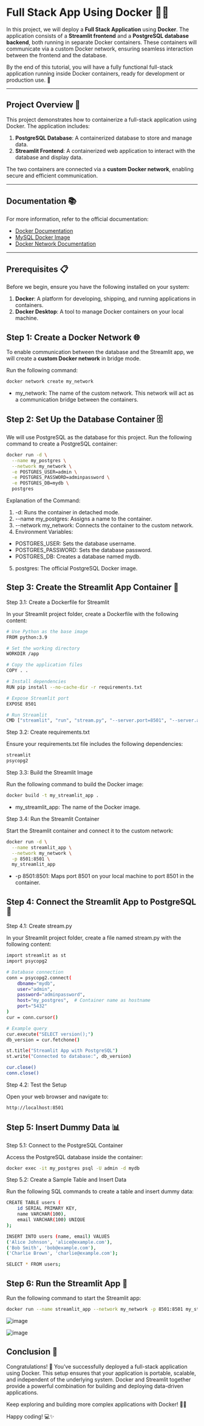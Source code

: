 # Full Stack App Using Docker 🐳🌐

In this project, we will deploy a **Full Stack Application** using **Docker**. The application consists of a **Streamlit frontend** and a **PostgreSQL database backend**, both running in separate Docker containers. These containers will communicate via a custom Docker network, ensuring seamless interaction between the frontend and the database.

By the end of this tutorial, you will have a fully functional full-stack application running inside Docker containers, ready for development or production use. 🚀

---

## Project Overview 📖

This project demonstrates how to containerize a full-stack application using Docker. The application includes:
1. **PostgreSQL Database**: A containerized database to store and manage data.
2. **Streamlit Frontend**: A containerized web application to interact with the database and display data.

The two containers are connected via a **custom Docker network**, enabling secure and efficient communication.

---

## Documentation 📚

For more information, refer to the official documentation:

- [Docker Documentation](https://docs.docker.com/)
- [MySQL Docker Image](https://hub.docker.com/_/mysql)
- [Docker Network Documentation](https://docs.docker.com/engine/network/)

---

## Prerequisites 📋

Before we begin, ensure you have the following installed on your system:

1. **Docker**: A platform for developing, shipping, and running applications in containers.
2. **Docker Desktop**: A tool to manage Docker containers on your local machine.


## Step 1: Create a Docker Network 🌐

To enable communication between the database and the Streamlit app, we will create a **custom Docker network** in bridge mode.

Run the following command:
```bash
docker network create my_network
```

* my_network: The name of the custom network.
This network will act as a communication bridge between the containers.

## Step 2: Set Up the Database Container 🗄️

We will use PostgreSQL as the database for this project. Run the following command to create a PostgreSQL container:

```bash
docker run -d \
  --name my_postgres \
  --network my_network \
  -e POSTGRES_USER=admin \
  -e POSTGRES_PASSWORD=adminpassword \
  -e POSTGRES_DB=mydb \
  postgres
```

Explanation of the Command:

1. -d: Runs the container in detached mode.
2. --name my_postgres: Assigns a name to the container.
3. --network my_network: Connects the container to the custom network.
4. Environment Variables:
* POSTGRES_USER: Sets the database username.
* POSTGRES_PASSWORD: Sets the database password.
* POSTGRES_DB: Creates a database named mydb.
5. postgres: The official PostgreSQL Docker image.

## Step 3: Create the Streamlit App Container 🐍

Step 3.1: Create a Dockerfile for Streamlit

In your Streamlit project folder, create a Dockerfile with the following content:

```bash
# Use Python as the base image
FROM python:3.9

# Set the working directory
WORKDIR /app

# Copy the application files
COPY . .

# Install dependencies
RUN pip install --no-cache-dir -r requirements.txt

# Expose Streamlit port
EXPOSE 8501

# Run Streamlit
CMD ["streamlit", "run", "stream.py", "--server.port=8501", "--server.address=0.0.0.0"]
```

Step 3.2: Create requirements.txt

Ensure your requirements.txt file includes the following dependencies:

```bash
streamlit
psycopg2
```

Step 3.3: Build the Streamlit Image

Run the following command to build the Docker image:

```bash
docker build -t my_streamlit_app .
```

* my_streamlit_app: The name of the Docker image.

Step 3.4: Run the Streamlit Container

Start the Streamlit container and connect it to the custom network:

```bash
docker run -d \
  --name streamlit_app \
  --network my_network \
  -p 8501:8501 \
  my_streamlit_app
```
* -p 8501:8501: Maps port 8501 on your local machine to port 8501 in the container.

## Step 4: Connect the Streamlit App to PostgreSQL 🔗

Step 4.1: Create stream.py

In your Streamlit project folder, create a file named stream.py with the following content:

```bash
import streamlit as st
import psycopg2

# Database connection
conn = psycopg2.connect(
    dbname="mydb",
    user="admin",
    password="adminpassword",
    host="my_postgres",  # Container name as hostname
    port="5432"
)
cur = conn.cursor()

# Example query
cur.execute("SELECT version();")
db_version = cur.fetchone()

st.title("Streamlit App with PostgreSQL")
st.write("Connected to database:", db_version)

cur.close()
conn.close()
```

Step 4.2: Test the Setup

Open your web browser and navigate to:

```bash
http://localhost:8501
```

## Step 5: Insert Dummy Data 📊

Step 5.1: Connect to the PostgreSQL Container

Access the PostgreSQL database inside the container:

```bash
docker exec -it my_postgres psql -U admin -d mydb
```

Step 5.2: Create a Sample Table and Insert Data

Run the following SQL commands to create a table and insert dummy data:

```bash
CREATE TABLE users (
    id SERIAL PRIMARY KEY,
    name VARCHAR(100),
    email VARCHAR(100) UNIQUE
);

INSERT INTO users (name, email) VALUES
('Alice Johnson', 'alice@example.com'),
('Bob Smith', 'bob@example.com'),
('Charlie Brown', 'charlie@example.com');

SELECT * FROM users;
```

## Step 6: Run the Streamlit App 🚀

Run the following command to start the Streamlit app:

```bash
docker run --name streamlit_app --network my_network -p 8501:8501 my_streamlit_app
```

![image](https://github.com/user-attachments/assets/dce992d7-33cf-471a-8281-e80a1e663ba6)

![image](https://github.com/user-attachments/assets/6934f6d0-5b23-40a5-8b28-3b22012b60e1)


## Conclusion 🎉

Congratulations! 🎉 You’ve successfully deployed a full-stack application using Docker. This setup ensures that your application is portable, scalable, and independent of the underlying system. Docker and Streamlit together provide a powerful combination for building and deploying data-driven applications.

Keep exploring and building more complex applications with Docker! 🚀🐳

Happy coding! 💻✨
